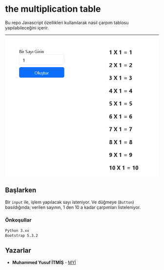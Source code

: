 # the multiplication table
Bu repo Javascript özellikleri kullanılarak nasıl çarpım tablosu yapılabileceğini içerir.

---
![image](https://github.com/yusufitmis/JavaScript/blob/main/2%20-%20%C3%87arp%C4%B1m-Tablosu/readme.png?raw=true)

## Başlarken
Bir `input` ile, işlem yapılacak sayı isteniyor. 
Ve düğmeye (`Button`) basıldığında; verilen sayının, 1 den 10 a kadar çarpımları listeleniyor.

### Önkoşullar
``` 
Python 3.xx 
Bootstrap 5.3.2 
```

## Yazarlar
* **Muhammed Yusuf İTMİŞ** - [MYİ](https://github.com/yusufitmis)
